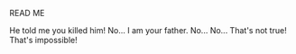 READ ME

He told me you killed him!
No... I am your father.
No... No... That's not true! That's impossible!